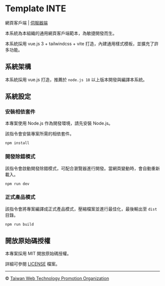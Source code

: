 # Template INTE

網頁客戶端 | [伺服器端](https://github.com/web-tech-tw/template.recv)

本系統為本組織的通用網頁客戶端範本，為敏捷開發而生。

本系統採用 vue.js 3 + tailwindcss + vite 打造，內建通用樣式模板，並擴充了許多功能。

## 系統架構

本系統採用 vue.js 打造，推薦於 `node.js 18` 以上版本開發與編譯本系統。

## 系統設定

### 安裝相依套件

本專案使用 Node.js 作為開發環境，請先安裝 Node.js。

該指令會安裝專案所需的相依套件。

```sh
npm install
```

### 開發除錯模式

該指令會啟動開發除錯模式，可配合瀏覽器進行開發。當網頁變動時，會自動重新載入。

```sh
npm run dev
```

### 正式產品模式

該指令會將專案編譯成正式產品模式，壓縮檔案並進行最佳化，最後輸出至 `dist` 目錄。

```sh
npm run build
```

## 開放原始碼授權

本專案採用 MIT 開放原始碼授權。

詳細可參閱 [LICENSE](LICENSE) 檔案。

---

&copy; [Taiwan Web Technology Promotion Organization](https://web-tech.tw)
